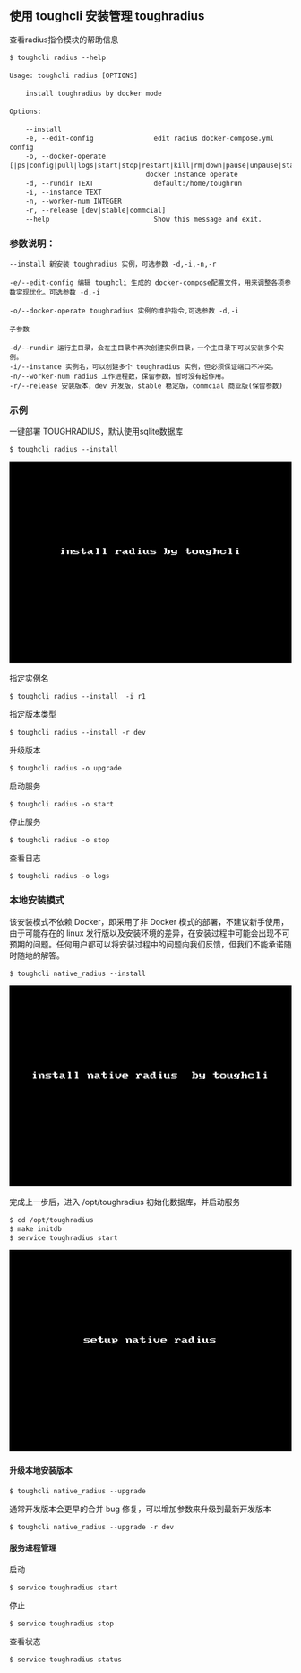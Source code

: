 ## 使用 toughcli 安装管理  toughradius

查看radius指令模块的帮助信息

    $ toughcli radius --help

    Usage: toughcli radius [OPTIONS]

        install toughradius by docker mode

    Options:

        --install
        -e, --edit-config               edit radius docker-compose.yml config
        -o, --docker-operate [|ps|config|pull|logs|start|stop|restart|kill|rm|down|pause|unpause|status|upgrade]
                                      docker instance operate
        -d, --rundir TEXT               default:/home/toughrun
        -i, --instance TEXT
        -n, --worker-num INTEGER
        -r, --release [dev|stable|commcial]
        --help                          Show this message and exit.


### 参数说明：

    --install 新安装 toughradius 实例，可选参数 -d,-i,-n,-r

    -e/--edit-config 编辑 toughcli 生成的 docker-compose配置文件，用来调整各项参数实现优化。可选参数 -d,-i

    -o/--docker-operate toughradius 实例的维护指令,可选参数 -d,-i

    子参数

    -d/--rundir 运行主目录，会在主目录中再次创建实例目录，一个主目录下可以安装多个实例。
    -i/--instance 实例名，可以创建多个 toughradius 实例，但必须保证端口不冲突。
    -n/--worker-num radius 工作进程数，保留参数，暂时没有起作用。
    -r/--release 安装版本，dev 开发版，stable 稳定版，commcial 商业版(保留参数)

### 示例

一键部署 TOUGHRADIUS，默认使用sqlite数据库

    $ toughcli radius --install  

![](../imgs/toughcli_radius_install.gif)

指定实例名

    $ toughcli radius --install  -i r1 

指定版本类型

    $ toughcli radius --install -r dev 

升级版本

    $ toughcli radius -o upgrade

启动服务

    $ toughcli radius -o start

停止服务

    $ toughcli radius -o stop

查看日志

    $ toughcli radius -o logs


### 本地安装模式

该安装模式不依赖 Docker，即采用了非 Docker 模式的部署，不建议新手使用，由于可能存在的 linux 发行版以及安装环境的差异，在安装过程中可能会出现不可预期的问题。任何用户都可以将安装过程中的问题向我们反馈，但我们不能承诺随时随地的解答。

    $ toughcli native_radius --install

![](../imgs/toughcli_native_radius_install.gif)

完成上一步后，进入 /opt/toughradius 初始化数据库，并启动服务

    $ cd /opt/toughradius 
    $ make initdb
    $ service toughradius start

![](../imgs/toughcli_native_radius_install_2.gif)

#### 升级本地安装版本

    $ toughcli native_radius --upgrade

通常开发版本会更早的合并 bug 修复，可以增加参数来升级到最新开发版本

    $ toughcli native_radius --upgrade -r dev

#### 服务进程管理

启动

    $ service toughradius start

停止

    $ service toughradius stop

查看状态

    $ service toughradius status



